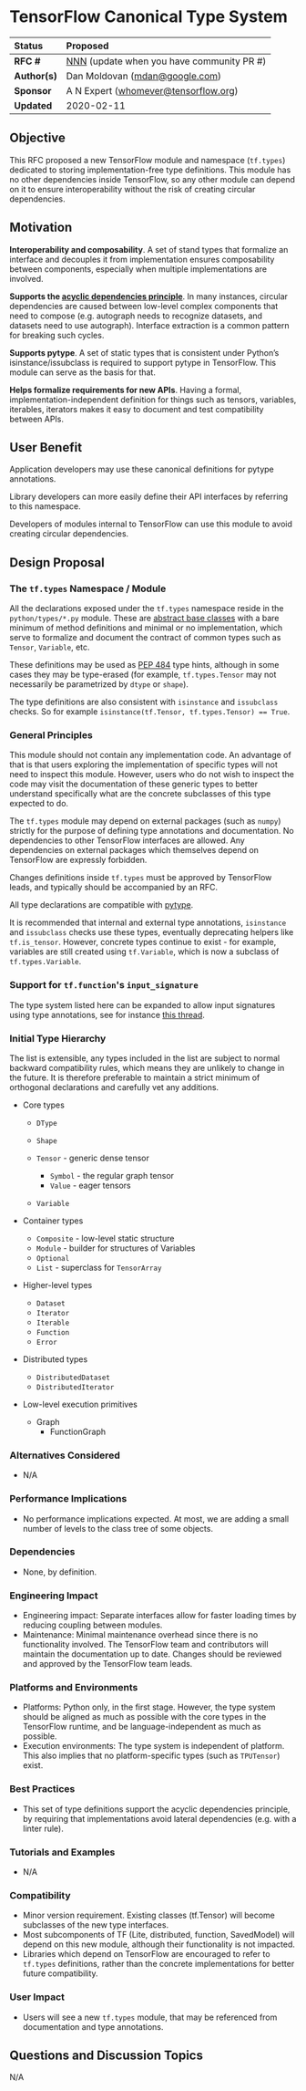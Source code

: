 # TensorFlow Canonical Type System

| Status        | Proposed       |
:-------------- |:---------------------------------------------------- |
| **RFC #**     | [NNN](https://github.com/tensorflow/community/pull/NNN) (update when you have community PR #)|
| **Author(s)** | Dan Moldovan (mdan@google.com) |
| **Sponsor**   | A N Expert (whomever@tensorflow.org)                 |
| **Updated**   | 2020-02-11                                           |

## Objective

This RFC proposed a new TensorFlow module and namespace (`tf.types`) dedicated to storing implementation-free type definitions. This module has no other dependencies inside TensorFlow, so any other module can depend on it to ensure interoperability without the risk of creating circular dependencies.

## Motivation

**Interoperability and composability**. A set of stand types that formalize an interface and decouples it from implementation ensures composability between components, especially when multiple implementations are involved.

**Supports the [acyclic dependencies principle](https://en.wikipedia.org/wiki/Acyclic_dependencies_principle)**. In many instances, circular dependencies are caused between low-level complex components that need to compose (e.g. autograph needs to recognize datasets, and datasets need to use autograph). Interface extraction is a common pattern for breaking such cycles.

**Supports pytype**. A set of static types that is consistent under Python’s isinstance/issubclass is required to support pytype in TensorFlow. This module can serve as the basis for that.

**Helps formalize requirements for new APIs**. Having a formal, implementation-independent definition for things such as tensors, variables, iterables, iterators makes it easy to document and test compatibility between APIs.

## User Benefit

Application developers may use these canonical definitions for pytype annotations.

Library developers can more easily define their API interfaces by referring to this namespace.

Developers of modules internal to TensorFlow can use this module to avoid creating circular dependencies.

## Design Proposal

### The `tf.types` Namespace / Module
All the declarations exposed under the `tf.types` namespace reside in the `python/types/*.py` module. These are [abstract base classes](https://docs.python.org/3.7/library/abc.html) with a bare minimum of method definitions and minimal or no implementation, which serve to formalize and document the contract of common types such as `Tensor`, `Variable`, etc.

These definitions may be used as [PEP 484](https://www.python.org/dev/peps/pep-0484/) type hints, although in some cases they may be type-erased (for example, `tf.types.Tensor` may not necessarily be parametrized by `dtype` or `shape`).

The type definitions are also consistent with `isinstance` and `issubclass` checks. So for example `isinstance(tf.Tensor, tf.types.Tensor) == True`.

### General Principles
This module should not contain any implementation code. An advantage of that is that users exploring the implementation of specific types will not need to inspect this module. However, users who do not wish to inspect the code may visit the documentation of these generic types to better understand specifically what are the concrete subclasses of this type expected to do.

The `tf.types` module may depend on external packages (such as `numpy`) strictly for the purpose of defining type annotations and documentation. No dependencies to other TensorFlow interfaces are allowed. Any dependencies on external packages which themselves depend on TensorFlow are expressly forbidden.

Changes definitions inside `tf.types` must be approved by TensorFlow leads, and typically should be accompanied by an RFC.

All type declarations are compatible with [pytype](https://github.com/google/pytype).

It is recommended that internal and external type annotations, `isinstance` and `issubclass` checks use these types, eventually deprecating helpers like `tf.is_tensor`. However, concrete types continue to exist - for example, variables are still created using `tf.Variable`, which is now a subclass of `tf.types.Variable`.

### Support for `tf.function`'s `input_signature`
The type system listed here can be expanded to allow input signatures using type annotations, see for instance [this thread](https://github.com/tensorflow/tensorflow/issues/31579).

### Initial Type Hierarchy
The list is extensible, any types included in the list are subject to normal backward compatibility rules, which means they are unlikely to change in the future. It is therefore preferable to maintain a strict minimum of orthogonal declarations and carefully vet any additions.

* Core types

  * `DType`
  * `Shape`
  * `Tensor` - generic dense tensor

    * `Symbol` - the regular graph tensor
    * `Value` - eager tensors

  * `Variable`

* Container types

  * `Composite` - low-level static structure
  * `Module` - builder for structures of Variables
  * `Optional`
  * `List` - superclass for `TensorArray`

* Higher-level types
  * `Dataset`
  * `Iterator`
  * `Iterable`
  * `Function`
  * `Error`

 * Distributed types
   * `DistributedDataset`
   * `DistributedIterator`
   
 * Low-level execution primitives
   * Graph
     * FunctionGraph

### Alternatives Considered
* N/A

### Performance Implications
* No performance implications expected. At most, we are adding a small number of levels to the class tree of some objects.

### Dependencies
* None, by definition.

### Engineering Impact
* Engineering impact: Separate interfaces allow for faster loading times by reducing coupling between modules.
* Maintenance: Minimal maintenance overhead since there is no functionality involved. The TensorFlow team and contributors will maintain the documentation up to date. Changes should be reviewed and approved by the TensorFlow team leads.

### Platforms and Environments
* Platforms: Python only, in the first stage. However, the type system should be aligned as much as possible with the core types in the TensorFlow runtime, and be language-independent as much as possible.
* Execution environments: The type system is independent of platform. This also implies that no platform-specific types (such as `TPUTensor`) exist.

### Best Practices
* This set of type definitions support the acyclic dependencies principle, by requiring that implementations avoid lateral dependencies (e.g. with a linter rule).

### Tutorials and Examples
* N/A

### Compatibility
* Minor version requirement. Existing classes (tf.Tensor) will become subclasses of the new type interfaces.
* Most subcomponents of TF (Lite, distributed, function, SavedModel) will depend on this new module, although their functionality is not impacted.
* Libraries which depend on TensorFlow are encouraged to refer to `tf.types` definitions, rather than the concrete implementations for better future compatibility.

### User Impact
* Users will see a new `tf.types` module, that may be referenced from documentation and type annotations.


## Questions and Discussion Topics

N/A
